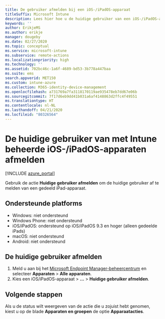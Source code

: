 ```yaml
---
title: De gebruiker afmelden bij een iOS-/iPadOS-apparaat
titleSuffix: Microsoft Intune
description: Lees hier hoe u de huidige gebruiker van een iOS-/iPadOS-apparaat kunt afmelden met Intune.
keywords: ''
author: ErikjeMS
ms.author: erikje
manager: dougeby
ms.date: 02/27/2020
ms.topic: conceptual
ms.service: microsoft-intune
ms.subservice: remote-actions
ms.localizationpriority: high
ms.technology: ''
ms.assetid: 702bc46c-1a6f-4689-bd53-3b778a447baa
ms.suite: ems
search.appverid: MET150
ms.custom: intune-azure
ms.collection: M365-identity-device-management
ms.openlocfilehash: a731769a7fa3118170119ae935478eb7dd67e06b
ms.sourcegitcommit: 7f17d6eb9dd41b031a6af4148863d2ffc4f49551
ms.translationtype: HT
ms.contentlocale: nl-NL
ms.lasthandoff: 04/21/2020
ms.locfileid: "80326564"
---
```

# <a name="logout-the-current-user-on-intune-managed-iosipados-devices"></a>De huidige gebruiker van met Intune beheerde iOS-/iPadOS-apparaten afmelden


[!INCLUDE [azure_portal](../includes/azure_portal.md)]

Gebruik de actie **Huidige gebruiker afmelden** om de huidige gebruiker af te melden van een gedeeld iPad-apparaat. 

## <a name="supported-platforms"></a>Ondersteunde platforms

- Windows: niet ondersteund
- Windows Phone: niet ondersteund
- iOS/iPadOS: ondersteund op iOS/iPadOS 9.3 en hoger (alleen gedeelde iPads)
- macOS: niet ondersteund
- Android: niet ondersteund

## <a name="how-to-log-out-the-current-user"></a>De huidige gebruiker afmelden

1. Meld u aan bij het [Microsoft Endpoint Manager-beheercentrum](https://go.microsoft.com/fwlink/?linkid=2109431) en selecteer **Apparaten** > **Alle apparaten**.
2. Kies een iOS/iPadOS-apparaat > **...**  > **Huidige gebruiker afmelden**.

## <a name="next-steps"></a>Volgende stappen

Als u de status wilt weergeven van de actie die u zojuist hebt genomen, kiest u op de blade **Apparaten en groepen** de optie **Apparaatacties**.
